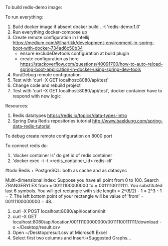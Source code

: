 To build redis-demo image:

To run everything:
1. Build docker image if absent
   docker build . -t 'redis-demo:1.0'
2. Run everything
   docker-compose up
3. Create remote configuration in Intellij https://medium.com/@lhartikk/development-environment-in-spring-boot-with-docker-734ad6c50b34
   - ensure excludeDevtools configuration at build plugin
   - create configuration as here https://stackoverflow.com/questions/40091700/how-to-auto-reload-spring-boot-application-in-docker-using-spring-dev-tools
4. Run/Debug remote configuration
5. Test with 'curl -X GET localhost:8080/api/test'
6. Change code and rebuild project
7. Test with 'curl -X GET localhost:8080/api/test', docker container have to respond with new logic

Resources:
1. Redis datatypes https://redis.io/topics/data-types-intro
2. Spring Data Redis repositories tutorial http://www.baeldung.com/spring-data-redis-tutorial

To debug create remote configuration on 8000 port

To connect redis do:
 1. 'docker container ls' do get id of redis container
 2. 'docker exec -i -t <redis_container_id> redis-cli'

 #todo Redis + PostgreSQL: both as cache and as datasync

 Multi-dimensional index:
 Suppose you have all point from 0 to 100. Search ZRANGEBYLEX from = 00111100000000 to = 00111100111111.
 You substituted last 6 symbols. You will get rectangle with side length = 2^(6/2) - 1 = 2^3 - 1 = 7.
 The left bottom point of your rectangle will be value of 'from' = 00111100000000 = 48.

 1. curl -X POST localhost:8080/api/location/init
 2. curl -X GET localhost:8080/api/location/00111100000000/00111100111111/download -o ~/Desktop/result.csv
 3. Open ~/Desktop/result.csv at Microsoft Excel
 4. Select first two columns and Insert->Suggested Graphs...
